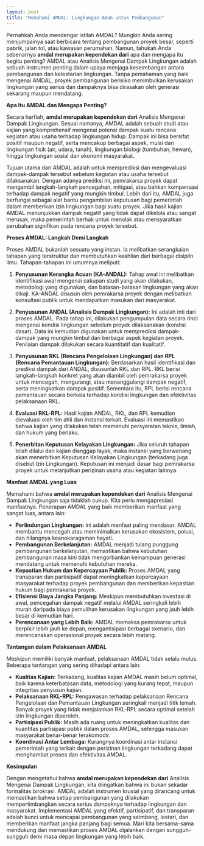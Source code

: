 ```yaml
---
layout: post
title: "Memahami AMDAL: Lingkungan Aman untuk Pembangunan"
---
```


Pernahkah Anda mendengar istilah AMDAL? Mungkin Anda sering menjumpainya saat berbicara tentang pembangunan proyek besar, seperti pabrik, jalan tol, atau kawasan perumahan. Namun, tahukah Anda sebenarnya **amdal merupakan kependekan dari** apa dan mengapa itu begitu penting? AMDAL atau Analisis Mengenai Dampak Lingkungan adalah sebuah instrumen penting dalam upaya menjaga keseimbangan antara pembangunan dan kelestarian lingkungan. Tanpa pemahaman yang baik mengenai AMDAL, proyek pembangunan berisiko menimbulkan kerusakan lingkungan yang serius dan dampaknya bisa dirasakan oleh generasi sekarang maupun mendatang.

**Apa Itu AMDAL dan Mengapa Penting?**

Secara harfiah, **amdal merupakan kependekan dari** Analisis Mengenai Dampak Lingkungan. Sesuai namanya, AMDAL adalah sebuah studi atau kajian yang komprehensif mengenai potensi dampak suatu rencana kegiatan atau usaha terhadap lingkungan hidup. Dampak ini bisa bersifat positif maupun negatif, serta mencakup berbagai aspek, mulai dari lingkungan fisik (air, udara, tanah), lingkungan biologi (tumbuhan, hewan), hingga lingkungan sosial dan ekonomi masyarakat.

Tujuan utama dari AMDAL adalah untuk memprediksi dan mengevaluasi dampak-dampak tersebut sebelum kegiatan atau usaha tersebut dilaksanakan. Dengan adanya prediksi ini, pemrakarsa proyek dapat mengambil langkah-langkah pencegahan, mitigasi, atau bahkan kompensasi terhadap dampak negatif yang mungkin timbul. Lebih dari itu, AMDAL juga berfungsi sebagai alat bantu pengambilan keputusan bagi pemerintah dalam memberikan izin lingkungan bagi suatu proyek. Jika hasil kajian AMDAL menunjukkan dampak negatif yang tidak dapat dikelola atau sangat merusak, maka pemerintah berhak untuk menolak atau mensyaratkan perubahan signifikan pada rencana proyek tersebut.

**Proses AMDAL: Langkah Demi Langkah**

Proses AMDAL bukanlah sesuatu yang instan. Ia melibatkan serangkaian tahapan yang terstruktur dan membutuhkan keahlian dari berbagai disiplin ilmu. Tahapan-tahapan ini umumnya meliputi:

1.  **Penyusunan Kerangka Acuan (KA-ANDAL):** Tahap awal ini melibatkan identifikasi awal mengenai cakupan studi yang akan dilakukan, metodologi yang digunakan, dan batasan-batasan lingkungan yang akan dikaji. KA-ANDAL disusun oleh pemrakarsa proyek dengan melibatkan konsultasi publik untuk mendapatkan masukan dari masyarakat.

2.  **Penyusunan ANDAL (Analisis Dampak Lingkungan):** Ini adalah inti dari proses AMDAL. Pada tahap ini, dilakukan pengumpulan data secara rinci mengenai kondisi lingkungan sebelum proyek dilaksanakan (kondisi dasar). Data ini kemudian digunakan untuk memprediksi dampak-dampak yang mungkin timbul dari berbagai aspek kegiatan proyek. Penilaian dampak dilakukan secara kuantitatif dan kualitatif.

3.  **Penyusunan RKL (Rencana Pengelolaan Lingkungan) dan RPL (Rencana Pemantauan Lingkungan):** Berdasarkan hasil identifikasi dan prediksi dampak dari ANDAL, disusunlah RKL dan RPL. RKL berisi langkah-langkah konkret yang akan diambil oleh pemrakarsa proyek untuk mencegah, mengurangi, atau menanggulangi dampak negatif, serta meningkatkan dampak positif. Sementara itu, RPL berisi rencana pemantauan secara berkala terhadap kondisi lingkungan dan efektivitas pelaksanaan RKL.

4.  **Evaluasi RKL-RPL:** Hasil kajian ANDAL, RKL, dan RPL kemudian dievaluasi oleh tim ahli dan instansi terkait. Evaluasi ini memastikan bahwa kajian yang dilakukan telah memenuhi persyaratan teknis, ilmiah, dan hukum yang berlaku.

5.  **Penerbitan Keputusan Kelayakan Lingkungan:** Jika seluruh tahapan telah dilalui dan kajian dianggap layak, maka instansi yang berwenang akan menerbitkan Keputusan Kelayakan Lingkungan (terkadang juga disebut Izin Lingkungan). Keputusan ini menjadi dasar bagi pemrakarsa proyek untuk melanjutkan perizinan usaha atau kegiatan lainnya.

**Manfaat AMDAL yang Luas**

Memahami bahwa **amdal merupakan kependekan dari** Analisis Mengenai Dampak Lingkungan saja tidaklah cukup. Kita perlu mengapresiasi manfaatnya. Penerapan AMDAL yang baik memberikan manfaat yang sangat luas, antara lain:

*   **Perlindungan Lingkungan:** Ini adalah manfaat paling mendasar. AMDAL membantu mencegah atau meminimalkan kerusakan ekosistem, polusi, dan hilangnya keanekaragaman hayati.
*   **Pembangunan Berkelanjutan:** AMDAL menjadi tulang punggung pembangunan berkelanjutan, memastikan bahwa kebutuhan pembangunan masa kini tidak mengorbankan kemampuan generasi mendatang untuk memenuhi kebutuhan mereka.
*   **Kepastian Hukum dan Kepercayaan Publik:** Proses AMDAL yang transparan dan partisipatif dapat meningkatkan kepercayaan masyarakat terhadap proyek pembangunan dan memberikan kepastian hukum bagi pemrakarsa proyek.
*   **Efisiensi Biaya Jangka Panjang:** Meskipun membutuhkan investasi di awal, pencegahan dampak negatif melalui AMDAL seringkali lebih murah daripada biaya pemulihan kerusakan lingkungan yang jauh lebih besar di kemudian hari.
*   **Perencanaan yang Lebih Baik:** AMDAL memaksa pemrakarsa untuk berpikir lebih jauh ke depan, mengantisipasi berbagai skenario, dan merencanakan operasional proyek secara lebih matang.

**Tantangan dalam Pelaksanaan AMDAL**

Meskipun memiliki banyak manfaat, pelaksanaan AMDAL tidak selalu mulus. Beberapa tantangan yang sering dihadapi antara lain:

*   **Kualitas Kajian:** Terkadang, kualitas kajian AMDAL masih belum optimal, baik karena keterbatasan data, metodologi yang kurang tepat, maupun integritas penyusun kajian.
*   **Pelaksanaan RKL-RPL:** Pengawasan terhadap pelaksanaan Rencana Pengelolaan dan Pemantauan Lingkungan seringkali menjadi titik lemah. Banyak proyek yang tidak menjalankan RKL-RPL secara optimal setelah izin lingkungan diperoleh.
*   **Partisipasi Publik:** Masih ada ruang untuk meningkatkan kualitas dan kuantitas partisipasi publik dalam proses AMDAL, sehingga masukan masyarakat benar-benar terakomodir.
*   **Koordinasi Antar Lembaga:** Kurangnya koordinasi antar instansi pemerintah yang terkait dengan perizinan lingkungan terkadang dapat menghambat proses dan efektivitas AMDAL.

**Kesimpulan**

Dengan mengetahui bahwa **amdal merupakan kependekan dari** Analisis Mengenai Dampak Lingkungan, kita diingatkan bahwa ini bukan sekadar formalitas birokrasi. AMDAL adalah instrumen krusial yang dirancang untuk memastikan bahwa setiap pembangunan yang dilakukan mempertimbangkan secara serius dampaknya terhadap lingkungan dan masyarakat. Implementasi AMDAL yang efektif, partisipatif, dan transparan adalah kunci untuk mencapai pembangunan yang seimbang, lestari, dan memberikan manfaat jangka panjang bagi semua. Mari kita bersama-sama mendukung dan memastikan proses AMDAL dijalankan dengan sungguh-sungguh demi masa depan lingkungan yang lebih baik.
